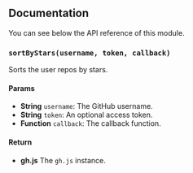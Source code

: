 ## Documentation

You can see below the API reference of this module.

### `sortByStars(username, token, callback)`
Sorts the user repos by stars.

#### Params

- **String** `username`: The GitHub username.
- **String** `token`: An optional access token.
- **Function** `callback`: The callback function.

#### Return
- **gh.js** The `gh.js` instance.

